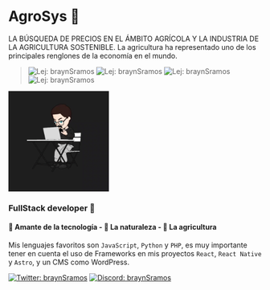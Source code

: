 # AgroSys 🌱
LA BÚSQUEDA DE PRECIOS EN EL ÁMBITO AGRÍCOLA Y LA INDUSTRIA DE LA AGRICULTURA SOSTENIBLE. La agricultura ha representado uno de los principales renglones de la economía en el mundo. 

> ![Lej: braynSramos](https://img.shields.io/badge/React_Native-20232A?style=for-the-badge&logo=react&logoColor=61DAFB)
> ![Lej: braynSramos](https://img.shields.io/badge/JavaScript-323330?style=for-the-badge&logo=javascript&logoColor=F7DF1E)
> ![Lej: braynSramos](https://img.shields.io/badge/TypeScript-007ACC?style=for-the-badge&logo=typescript&logoColor=white)
> ![Lej: braynSramos](https://img.shields.io/badge/Expo-1B1F23?style=for-the-badge&logo=expo&logoColor=white)

<!-- 
______                             _____                               
| ___ \                           /  ___|                              
| |_/ /_ __ __ _ _   _  __ _ _ __ \ `--. _ __ __ _ _ __ ___   ___  ___ 
| ___ \ '__/ _` | | | |/ _` | '_ \ `--. \ '__/ _` | '_ ` _ \ / _ \/ __|
| |_/ / | | (_| | |_| | (_| | | | /\__/ / | | (_| | | | | | | (_) \__ \
\____/|_|  \__,_|\__, |\__,_|_| |_\____/|_|  \__,_|_| |_| |_|\___/|___/
                  __/ |                                                
                 |___/                                                 
🤖 FullStack - Dev.web
👻 GitHub.com/brayanSramos
-->
 <img width="200px" src="https://github.com/brayanSramos/brayanSramos/blob/main/braynramos.gif" align="center" alt="BraynSramosAnimacion" />
 <h3>FullStack developer 👾</h3>
 <h4>🤖 Amante de la tecnología - 🦥 La naturaleza - 🌱 La agricultura</h4>

Mis lenguajes favoritos son `JavaScript`, `Python` y `PHP`, es muy importante tener en cuenta el uso de Frameworks en mis proyectos `React`, `React Native` y `Astro`, y un CMS como WordPress.

[![Twitter: braynSramos](https://img.shields.io/twitter/follow/BraynSRamos?style=social)](https://x.com/BraynSRamos)
[![Discord: braynSramos](https://img.shields.io/discord/729672926432985098?style=social&label=Discord&logo=discord)](https://discord.com/channels/@me)
